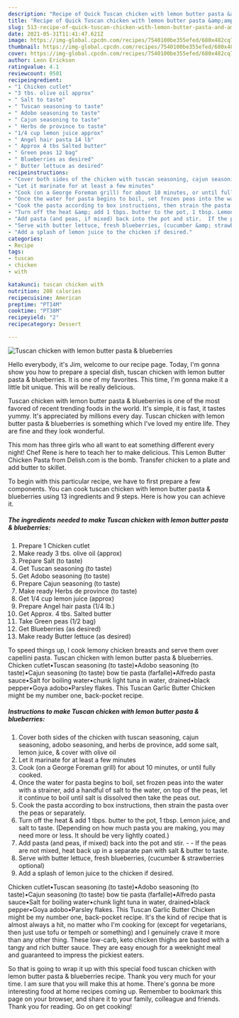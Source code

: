```yaml
---
description: "Recipe of Quick Tuscan chicken with lemon butter pasta &amp;amp; blueberries"
title: "Recipe of Quick Tuscan chicken with lemon butter pasta &amp;amp; blueberries"
slug: 513-recipe-of-quick-tuscan-chicken-with-lemon-butter-pasta-and-amp-blueberries
date: 2021-05-31T11:41:47.621Z
image: https://img-global.cpcdn.com/recipes/7540100be355efed/680x482cq70/tuscan-chicken-with-lemon-butter-pasta-blueberries-recipe-main-photo.jpg
thumbnail: https://img-global.cpcdn.com/recipes/7540100be355efed/680x482cq70/tuscan-chicken-with-lemon-butter-pasta-blueberries-recipe-main-photo.jpg
cover: https://img-global.cpcdn.com/recipes/7540100be355efed/680x482cq70/tuscan-chicken-with-lemon-butter-pasta-blueberries-recipe-main-photo.jpg
author: Leon Erickson
ratingvalue: 4.1
reviewcount: 9501
recipeingredient:
- "1 Chicken cutlet"
- "3 tbs. olive oil approx"
- " Salt to taste"
- " Tuscan seasoning to taste"
- " Adobo seasoning to taste"
- " Cajun seasoning to taste"
- " Herbs de province to taste"
- "1/4 cup lemon juice approx"
- " Angel hair pasta 14 lb"
- " Approx 4 tbs Salted butter"
- " Green peas 12 bag"
- " Blueberries as desired"
- " Butter lettuce as desired"
recipeinstructions:
- "Cover both sides of the chicken with tuscan seasoning, cajun seasoning, adobo seasoning, and herbs de province, add some salt, lemon juice, &amp; cover with olive oil"
- "Let it marinate for at least a few minutes"
- "Cook (on a George Foreman grill) for about 10 minutes, or until fully cooked."
- "Once the water for pasta begins to boil, set frozen peas into the water with a strainer, add a handful of salt to the water, on top of the peas, let it continue to boil until salt is dissolved then take the peas out."
- "Cook the pasta according to box instructions, then strain the pasta over the peas or separately."
- "Turn off the heat &amp; add 1 tbps. butter to the pot, 1 tbsp. Lemon juice, and salt to taste. (Depending on how much pasta you are making, you may need more or less. It should be very lightly coated.)"
- "Add pasta (and peas, if mixed) back into the pot and stir.  If the peas are not mixed, heat back up in a separate pan with salt &amp; butter to taste."
- "Serve with butter lettuce, fresh blueberries, (cucumber &amp; strawberries optional)"
- "Add a splash of lemon juice to the chicken if desired."
categories:
- Recipe
tags:
- tuscan
- chicken
- with

katakunci: tuscan chicken with 
nutrition: 208 calories
recipecuisine: American
preptime: "PT14M"
cooktime: "PT38M"
recipeyield: "2"
recipecategory: Dessert

---
```



![Tuscan chicken with lemon butter pasta &amp; blueberries](https://img-global.cpcdn.com/recipes/7540100be355efed/680x482cq70/tuscan-chicken-with-lemon-butter-pasta-blueberries-recipe-main-photo.jpg)

Hello everybody, it's Jim, welcome to our recipe page. Today, I'm gonna show you how to prepare a special dish, tuscan chicken with lemon butter pasta &amp; blueberries. It is one of my favorites. This time, I'm gonna make it a little bit unique. This will be really delicious.

Tuscan chicken with lemon butter pasta &amp; blueberries is one of the most favored of recent trending foods in the world. It's simple, it is fast, it tastes yummy. It's appreciated by millions every day. Tuscan chicken with lemon butter pasta &amp; blueberries is something which I've loved my entire life. They are fine and they look wonderful.

This mom has three girls who all want to eat something different every night! Chef Rene is here to teach her to make delicious. This Lemon Butter Chicken Pasta from Delish.com is the bomb. Transfer chicken to a plate and add butter to skillet.


To begin with this particular recipe, we have to first prepare a few components. You can cook tuscan chicken with lemon butter pasta &amp; blueberries using 13 ingredients and 9 steps. Here is how you can achieve it.

<!--inarticleads1-->

##### The ingredients needed to make Tuscan chicken with lemon butter pasta &amp; blueberries:

1. Prepare 1 Chicken cutlet
1. Make ready 3 tbs. olive oil (approx)
1. Prepare  Salt (to taste)
1. Get  Tuscan seasoning (to taste)
1. Get  Adobo seasoning (to taste)
1. Prepare  Cajun seasoning (to taste)
1. Make ready  Herbs de province (to taste)
1. Get 1/4 cup lemon juice (approx)
1. Prepare  Angel hair pasta (1/4 lb.)
1. Get  Approx. 4 tbs. Salted butter
1. Take  Green peas (1/2 bag)
1. Get  Blueberries (as desired)
1. Make ready  Butter lettuce (as desired)


To speed things up, I cook lemony chicken breasts and serve them over capellini pasta. Tuscan chicken with lemon butter pasta &amp; blueberries. Chicken cutlet•Tuscan seasoning (to taste)•Adobo seasoning (to taste)•Cajun seasoning (to taste) bow tie pasta (farfalle)•Alfredo pasta sauce•Salt for boiling water•chunk light tuna in water, drained•black pepper•Goya adobo•Parsley flakes. This Tuscan Garlic Butter Chicken might be my number one, back-pocket recipe. 

<!--inarticleads2-->

##### Instructions to make Tuscan chicken with lemon butter pasta &amp; blueberries:

1. Cover both sides of the chicken with tuscan seasoning, cajun seasoning, adobo seasoning, and herbs de province, add some salt, lemon juice, &amp; cover with olive oil
1. Let it marinate for at least a few minutes
1. Cook (on a George Foreman grill) for about 10 minutes, or until fully cooked.
1. Once the water for pasta begins to boil, set frozen peas into the water with a strainer, add a handful of salt to the water, on top of the peas, let it continue to boil until salt is dissolved then take the peas out.
1. Cook the pasta according to box instructions, then strain the pasta over the peas or separately.
1. Turn off the heat &amp; add 1 tbps. butter to the pot, 1 tbsp. Lemon juice, and salt to taste. (Depending on how much pasta you are making, you may need more or less. It should be very lightly coated.)
1. Add pasta (and peas, if mixed) back into the pot and stir. -  - If the peas are not mixed, heat back up in a separate pan with salt &amp; butter to taste.
1. Serve with butter lettuce, fresh blueberries, (cucumber &amp; strawberries optional)
1. Add a splash of lemon juice to the chicken if desired.


Chicken cutlet•Tuscan seasoning (to taste)•Adobo seasoning (to taste)•Cajun seasoning (to taste) bow tie pasta (farfalle)•Alfredo pasta sauce•Salt for boiling water•chunk light tuna in water, drained•black pepper•Goya adobo•Parsley flakes. This Tuscan Garlic Butter Chicken might be my number one, back-pocket recipe. It&#39;s the kind of recipe that is almost always a hit, no matter who I&#39;m cooking for (except for vegetarians, then just use tofu or tempeh or something) and I genuinely crave it more than any other thing. These low-carb, keto chicken thighs are basted with a tangy and rich butter sauce. They are easy enough for a weeknight meal and guaranteed to impress the pickiest eaters. 

So that is going to wrap it up with this special food tuscan chicken with lemon butter pasta &amp; blueberries recipe. Thank you very much for your time. I am sure that you will make this at home. There's gonna be more interesting food at home recipes coming up. Remember to bookmark this page on your browser, and share it to your family, colleague and friends. Thank you for reading. Go on get cooking!
